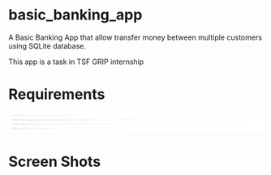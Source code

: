 # basic_banking_app

A Basic Banking App that allow transfer money between multiple customers using SQLite database.

This app is a task in TSF GRIP internship 

# Requirements
![img_2.png](img_2.png)

# Screen Shots